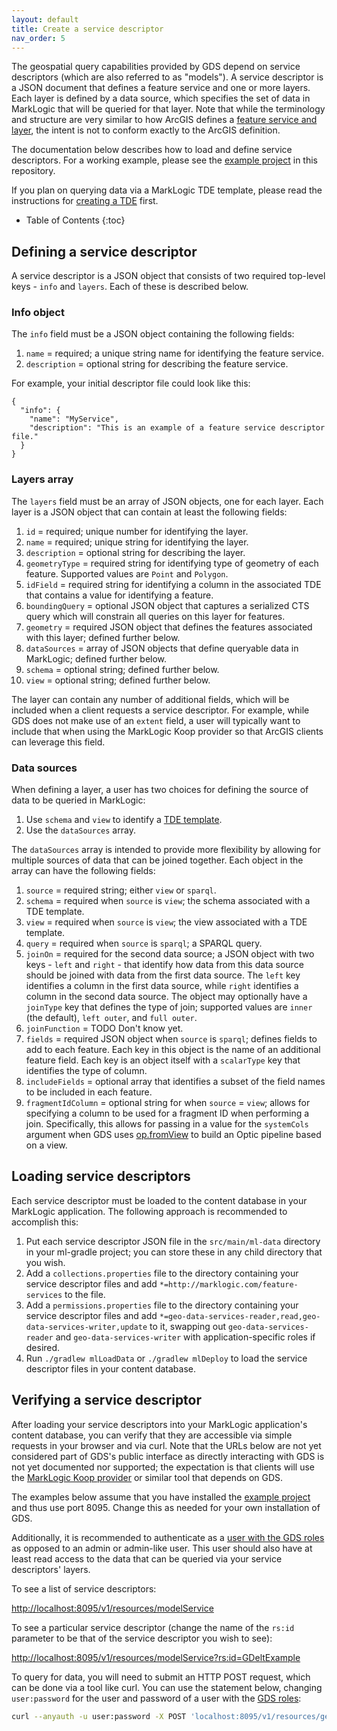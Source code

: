 ```yaml
---
layout: default
title: Create a service descriptor
nav_order: 5
---
```


The geospatial query capabilities provided by GDS depend on service descriptors (which are also referred to as 
"models"). A service descriptor is a JSON 
document that defines a feature service and one or more layers. Each layer is defined by a data source, which specifies 
the set of data in MarkLogic that will be queried for that layer. Note that while the terminology and structure are 
very similar to how ArcGIS defines a 
[feature service and layer](https://developers.arcgis.com/rest/services-reference/enterprise/layer-feature-service-.htm),
the intent is not to conform exactly to the ArcGIS definition. 

The documentation below describes how to load and define service descriptors. For a working example, please see the 
[example project](https://github.com/marklogic-community/marklogic-geo-data-services/tree/master/examples/sample-project/src/main/ml-data/example/services) 
in this repository.

If you plan on querying data via a MarkLogic TDE template, please read the instructions for 
[creating a TDE](create-tde.md) first. 

* Table of Contents
{:toc}

## Defining a service descriptor

A service descriptor is a JSON object that consists of two required top-level keys - `info` and `layers`. Each of these
is described below.

### Info object

The `info` field must be a JSON object containing the following fields:

1. `name` = required; a unique string name for identifying the feature service.
2. `description` = optional string for describing the feature service.

For example, your initial descriptor file could look like this:

```
{
  "info": {
    "name": "MyService",
    "description": "This is an example of a feature service descriptor file."
  }
}
```


### Layers array

The `layers` field must be an array of JSON objects, one for each layer. Each layer is a JSON object that can 
contain at least the following fields:

1. `id` = required; unique number for identifying the layer.
2. `name` = required; unique string for identifying the layer.
3. `description` = optional string for describing the layer.
4. `geometryType` = required string for identifying type of geometry of each feature. Supported values are `Point` 
   and `Polygon`.
5. `idField` = required string for identifying a column in the associated TDE that contains a value for 
   identifying a feature. 
6. `boundingQuery` = optional JSON object that captures a serialized CTS query which will constrain all queries on 
   this layer for features. 
7. `geometry` = required JSON object that defines the features associated with this layer; defined further below.
8. `dataSources` = array of JSON objects that define queryable data in MarkLogic; defined further below.
9. `schema` = optional string; defined further below.
10. `view` = optional string; defined further below. 

The layer can contain any number of additional fields, which will be included when a client requests a service
descriptor. For example, while GDS does not make use of an `extent` field, a user will typically want to include that
when using the MarkLogic Koop provider so that ArcGIS clients can leverage this field.

### Data sources

When defining a layer, a user has two choices for defining the source of data to be queried in MarkLogic:

1. Use `schema` and `view` to identify a [TDE template](https://docs.marklogic.com/guide/app-dev/TDE). 
2. Use the `dataSources` array.

The `dataSources` array is intended to provide more flexibility by allowing for multiple sources of data that can be
joined together. Each object in the array can have the following fields:

1. `source` = required string; either `view` or `sparql`.
2. `schema` = required when `source` is `view`; the schema associated with a TDE template.
3. `view` = required when `source` is `view`; the view associated with a TDE template.
4. `query` = required when `source` is `sparql`; a SPARQL query. 
5. `joinOn` = required for the second data source; a JSON object with two keys - `left` and `right` - that 
   identify how data from this data source should be joined with data from the first data source. The `left` key 
   identifies a column in the first data source, while `right` identifies a column in the second data source. The 
   object may optionally have a `joinType` key that defines the type of join; supported values are `inner` (the 
   default), `left outer`, and `full outer`. 
6. `joinFunction` = TODO Don't know yet. 
7. `fields` = required JSON object when `source` is `sparql`; defines fields to add to each feature. Each key in 
   this object is the name of an additional feature field. Each key is an object itself with a
   `scalarType` key that identifies the type of column.
8. `includeFields` = optional array that identifies a subset of the field names to be included in each feature. 
9. `fragmentIdColumn` = optional string for when `source` = `view`; allows for specifying a column to be used for a 
   fragment ID when performing a join. Specifically, this allows for passing in a value for the `systemCols` 
   argument when GDS uses [op.fromView](https://docs.marklogic.com/op.fromView) to build an Optic pipeline based on 
   a view. 

## Loading service descriptors

Each service descriptor must be loaded to the content database in your MarkLogic application. The following approach is
recommended to accomplish this:

1. Put each service descriptor JSON file in the `src/main/ml-data` directory in your ml-gradle project; you can
   store these in any child directory that you wish.
2. Add a `collections.properties` file to the directory containing your service descriptor files and add
   `*=http://marklogic.com/feature-services` to the file.
3. Add a `permissions.properties` file to the directory containing your service descriptor files and add
   `*=geo-data-services-reader,read,geo-data-services-writer,update` to it, swapping out `geo-data-services-reader` and 
   `geo-data-services-writer` with application-specific roles if desired.
4. Run `./gradlew mlLoadData` or `./gradlew mlDeploy` to load the service descriptor files in your content database.

## Verifying a service descriptor

After loading your service descriptors into your MarkLogic application's content database, you can verify that they
are accessible via simple requests in your browser and via curl. Note that the URLs below are not yet considered part
of GDS's public interface as directly interacting with GDS is not yet documented nor supported; the expectation is that
clients will use the [MarkLogic Koop provider](https://github.com/koopjs/koop-provider-marklogic) or similar tool 
that depends on GDS. 

The examples below assume that you have installed the 
[example project](https://github.com/marklogic-community/marklogic-geo-data-services/tree/master/examples/sample-project) 
and thus use port 8095. Change this as needed for your own installation of GDS.

Additionally, it is recommended to authenticate as a [user with the GDS roles](create-user.md) as opposed to an admin 
or admin-like user. This user should also have at least read access to the data that can be queried via your service
descriptors' layers. 

To see a list of service descriptors:

<http://localhost:8095/v1/resources/modelService>

To see a particular service descriptor (change the name of the `rs:id` parameter to be that of the service 
descriptor you wish to see):

<http://localhost:8095/v1/resources/modelService?rs:id=GDeltExample>

To query for data, you will need to submit an HTTP POST request, which can be done via a tool like curl. You can use
the statement below, changing `user:password` for the user and password of a user with the [GDS roles](create-user.md):

```bash
curl --anyauth -u user:password -X POST 'localhost:8095/v1/resources/geoQueryService' --header 'Content-Type:application/json' --data-raw '{"params":{"id":"GDeltExample","layer":0,"method":"query"},"query":{"returnCountOnly":true}}'
```
